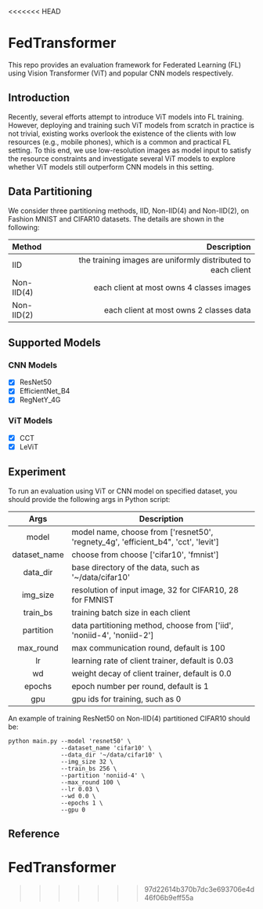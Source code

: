 <<<<<<< HEAD
# FedTransformer
This repo provides an evaluation framework for Federated Learning (FL) using Vision Transformer (ViT) and popular CNN models 
respectively.      

## Introduction
Recently, several efforts attempt to introduce ViT models into FL training. However, deploying and training such ViT models from scratch in practice is
not trivial, existing works overlook the existence of the clients with low resources (e.g., mobile phones), which is a
common and practical FL setting. To this end, we use low-resolution images as model input to satisfy the resource
constraints and investigate several ViT models to explore whether ViT models still outperform CNN models in this
setting. 

## Data Partitioning
We consider three partitioning methods, IID, Non-IID(4) and Non-IID(2), on Fashion MNIST and CIFAR10 datasets. The details 
are shown in the following:  

| Method  | Description  |
| :----------- |-----------:|
| IID  | the training images are uniformly distributed to each client  |
| Non-IID(4)  | each client at most owns 4 classes images  |
| Non-IID(2)  | each client at most owns 2 classes data  |

## Supported Models
### CNN Models
- [x] ResNet50
- [x] EfficientNet_B4
- [x] RegNetY_4G

### ViT Models
- [x] CCT
- [x] LeViT
 
## Experiment
To run an evaluation using ViT or CNN model on specified dataset, you should provide the following args in Python script:


| Args  | Description |
| :-----------: |-----------|
| model | model name, choose from ['resnet50', 'regnety_4g', 'efficient_b4", 'cct', 'levit']|
| dataset_name | choose from choose ['cifar10', 'fmnist']|
| data_dir | base directory of the data, such as '~/data/cifar10'|
| img_size | resolution of input image, 32 for CIFAR10, 28 for FMNIST|
| train_bs | training batch size in each client |
| partition | data partitioning method, choose from ['iid', 'noniid-4', 'noniid-2'] |
| max_round | max communication round, default is 100 |
| lr | learning rate of client trainer, default is 0.03 |
| wd | weight decay of client trainer, default is 0.0 |
| epochs | epoch number per round, default is 1 |
| gpu | gpu ids for training, such as 0 |

An example of training ResNet50 on Non-IID(4) partitioned CIFAR10 should be:  
```shell script
python main.py --model 'resnet50' \              
               --dataset_name 'cifar10' \        
               --data_dir '~/data/cifar10' \      
               --img_size 32 \                   
               --train_bs 256 \                  
               --partition 'noniid-4' \                
               --max_round 100 \                  
               --lr 0.03 \                          
               --wd 0.0 \
               --epochs 1 \
               --gpu 0                           
```

## Reference
<span id=""></span>
=======
# FedTransformer
>>>>>>> 97d22614b370b7dc3e693706e4d46f06b9eff55a
